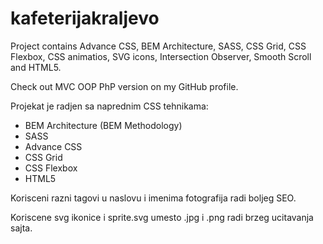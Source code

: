 # kafeterijakraljevo
Project contains Advance CSS, BEM Architecture, SASS, CSS Grid, CSS Flexbox, CSS animatios, SVG icons, Intersection Observer, Smooth Scroll and HTML5. 

Check out MVC OOP PhP version on my GitHub profile.

Projekat je radjen sa naprednim CSS tehnikama:

- BEM Architecture (BEM Methodology)
- SASS
- Advance CSS
- CSS Grid
- CSS Flexbox
- HTML5

Korisceni razni tagovi u naslovu i imenima fotografija radi boljeg SEO.

Koriscene svg ikonice i sprite.svg umesto .jpg i .png radi brzeg ucitavanja sajta.
